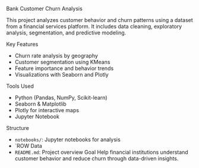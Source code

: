  Bank Customer Churn Analysis

This project analyzes customer behavior and churn patterns using a dataset from a financial services platform. It includes data cleaning, exploratory analysis, segmentation, and predictive modeling.

 Key Features
- Churn rate analysis by geography
- Customer segmentation using KMeans
- Feature importance and behavior trends
- Visualizations with Seaborn and Plotly

 Tools Used
- Python (Pandas, NumPy, Scikit-learn)
- Seaborn & Matplotlib
- Plotly for interactive maps
- Jupyter Notebook

Structure
- `notebooks/`: Jupyter notebooks for analysis
- `ROW Data 
- `README.md`: Project overview
 Goal
Help financial institutions understand customer behavior and reduce churn through data-driven insights.
